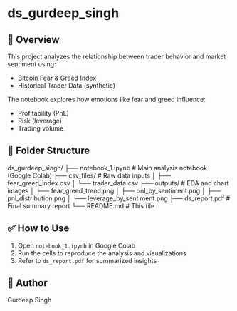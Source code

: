 # ds_gurdeep_singh

## 📘 Overview
This project analyzes the relationship between trader behavior and market sentiment using:
- Bitcoin Fear & Greed Index
- Historical Trader Data (synthetic)

The notebook explores how emotions like fear and greed influence:
- Profitability (PnL)
- Risk (leverage)
- Trading volume

## 📁 Folder Structure
ds_gurdeep_singh/
├── notebook_1.ipynb # Main analysis notebook (Google Colab)
├── csv_files/ # Raw data inputs
│ ├── fear_greed_index.csv
│ └── trader_data.csv
├── outputs/ # EDA and chart images
│ ├── fear_greed_trend.png
│ ├── pnl_by_sentiment.png
│ ├── pnl_distribution.png
│ └── leverage_by_sentiment.png
├── ds_report.pdf # Final summary report
└── README.md # This file

## ✅ How to Use
1. Open `notebook_1.ipynb` in Google Colab
2. Run the cells to reproduce the analysis and visualizations
3. Refer to `ds_report.pdf` for summarized insights

## 👤 Author
Gurdeep Singh

